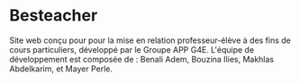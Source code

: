 # Besteacher
Site web conçu pour pour la mise en relation professeur-élève à des fins de cours particuliers, développé par le Groupe APP G4E.
 L'équipe de développement est composée de : Benali Adem, Bouzina Ilies, Makhlas Abdelkarim, et Mayer Perle.
